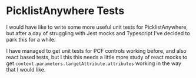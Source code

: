 # PicklistAnywhere Tests

I would have like to write some more useful unit tests for PicklistAnywhere, but after a day of struggling with Jest mocks and Typescript I've decided to park this for a while.

I have managed to get unit tests for PCF controls working before, and also react based tests, but I this this needs a little more study of react mocks to get  ```context.parameters.targetAttribute.attributes``` working in the way that I would like.
